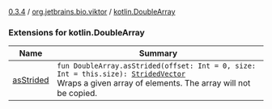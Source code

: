 [0.3.4](../../index.md) / [org.jetbrains.bio.viktor](../index.md) / [kotlin.DoubleArray](.)

### Extensions for kotlin.DoubleArray

| Name | Summary |
|---|---|
| [asStrided](as-strided.md) | `fun DoubleArray.asStrided(offset: Int = 0, size: Int = this.size): `[`StridedVector`](../-strided-vector/index.md)<br>Wraps a given array of elements. The array will not be copied. |
